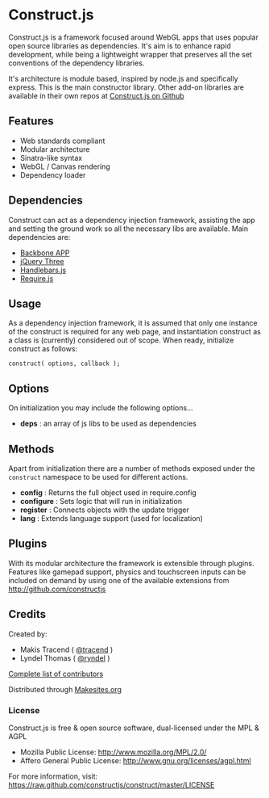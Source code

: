 # Construct.js

Construct.js is a framework  focused around WebGL apps that uses popular open source libraries as dependencies. It's aim is to enhance rapid development, while being a lightweight wrapper that preserves all the set conventions of the dependency libraries.

It's architecture is module based, inspired by node.js and specifically express. This is the main constructor library. Other add-on libraries are available in their own repos at [Construct.js on Github](http://github.com/constructjs)


## Features

* Web standards compliant
* Modular architecture
* Sinatra-like syntax
* WebGL / Canvas rendering
* Dependency loader


## Dependencies

Construct can act as a dependency injection framework, assisting the app and setting the ground work so all the necessary libs are available. Main dependencies are:

* [Backbone APP](http://github.com/makesites/backbone-app)
* [jQuery Three](http://github.com/makesites/jquery-three)
* [Handlebars.js](http://github.com/wycats/handlebars.js)
* [Require.js](https://github.com/jrburke/requirejs)


## Usage

As a dependency injection framework, it is assumed that only one instance of the construct is required for any web page, and instantiation construct as a class is (currently) considered out of scope. When ready, initialize construct as follows:
```
construct( options, callback );
```

## Options

On initialization you may include the following options...

* **deps** : an array of js libs to be used as dependencies


## Methods

Apart from initialization there are a number of methods exposed under the ```construct``` namespace to be used for different actions.

* **config** : Returns the full object used in require.config
* **configure** : Sets logic that will run in initialization
* **register** : Connects objects with the update trigger
* **lang** : Extends language support (used for localization)


## Plugins

With its modular architecture the framework is extensible through plugins. Features like gamepad support, physics and touchscreen inputs can be included on demand by using one of the available extensions from http://github.com/constructjs



## Credits

Created by:
* Makis Tracend ( [@tracend](http://github.com/tracend) )
* Lyndel Thomas ( [@ryndel](http://github.com/ryndel) )

[Complete list of contributors](https://github.com/constructjs/construct/graphs/contributors)


Distributed through [Makesites.org](http://makesites.org)

### License

Construct.js is free & open source software, dual-licensed under the MPL & AGPL

* Mozilla Public License: http://www.mozilla.org/MPL/2.0/
* Affero General Public License: http://www.gnu.org/licenses/agpl.html

For more information, visit: https://raw.github.com/constructjs/construct/master/LICENSE
